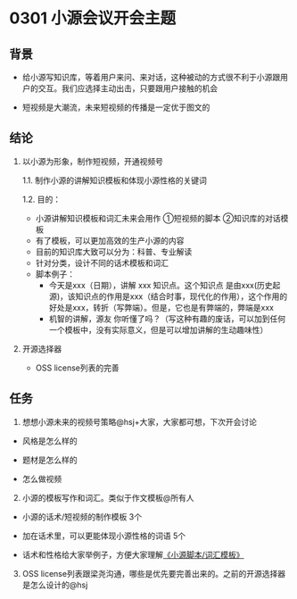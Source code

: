 # 0301 小源会议开会主题

## 背景

* 给小源写知识库，等着用户来问、来对话，这种被动的方式很不利于小源跟用户的交互。我们应选择主动出击，只要跟用户接触的机会

* 短视频是大潮流，未来短视频的传播是一定优于图文的

## 结论
1. 以小源为形象，制作短视频，开通视频号

    1.1. 制作小源的讲解知识模板和体现小源性格的关键词

    1.2. 目的：
    * 小源讲解知识模板和词汇未来会用作 ①短视频的脚本 ②知识库的对话模板
    * 有了模板，可以更加高效的生产小源的内容
    *  目前的知识库大致可以分为：科普、专业解读
    * 针对分类，设计不同的话术模板和词汇
    * 脚本例子：
        * 今天是xxx（日期），讲解 xxx 知识点。这个知识点 是由xxx(历史起源)，该知识点的作用是xxx（结合时事，现代化的作用），这个作用的好处是xxx，转折（写弊端）。但是，它也是有弊端的，弊端是xxx
        * 机智的讲解，源友 你听懂了吗？（写这种有趣的废话，可以加到任何一个模板中，没有实际意义，但是可以增加讲解的生动趣味性）

2. 开源选择器
    * OSS license列表的完善

## 任务

1. 想想小源未来的视频号策略@hsj+大家，大家都可想，下次开会讨论

* 风格是怎么样的

* 题材是怎么样的

* 怎么做视频

2. 小源的模板写作和词汇。类似于作文模板@所有人

* 小源的话术/短视频的制作模板 3个

* 加在话术里，可以更能体现小源性格的词语 5个

* 话术和性格给大家举例子，方便大家理解[《小源脚本/词汇模板》](https://shimo.im/sheets/yRQGDcRwYjXQyHkH/MODOC/)

3. OSS license列表跟梁尧沟通，哪些是优先要完善出来的。之前的开源选择器是怎么设计的@hsj
